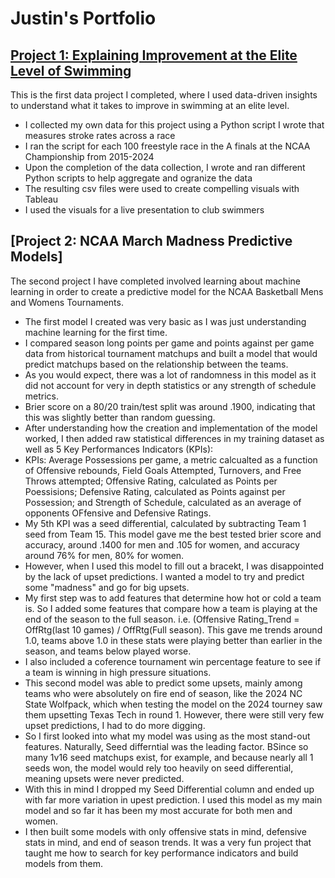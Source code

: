 # Justin's Portfolio

## [Project 1: Explaining Improvement at the Elite Level of Swimming](https://public.tableau.com/app/profile/justin.ress/viz/VisualsV4/Sheet32)

This is the first data project I completed, where I used data-driven insights to understand what it takes to improve in swimming at an elite level.

* I collected my own data for this project using a Python script I wrote that measures stroke rates across a race
* I ran the script for each 100 freestyle race in the A finals at the NCAA Championship from 2015-2024
* Upon the completion of the data collection, I wrote and ran different Python scripts to help aggregate and ogranize the data
* The resulting csv files were used to create compelling visuals with Tableau
* I used the visuals for a live presentation to club swimmers

## [Project 2: NCAA March Madness Predictive Models]

The second project I have completed involved learning about machine learning in order to create a predictive model for the NCAA Basketball Mens and Womens Tournaments.

* The first model I created was very basic as I was just understanding machine learning for the first time.
* I compared season long points per game and points against per game data from historical tournament matchups and built a model that would predict matchups based on the relationship between the teams.
* As you would expect, there was a lot of randomness in this model as it did not account for very in depth statistics or any strength of schedule metrics.
* Brier score on a 80/20 train/test split was around .1900, indicating that this was slightly better than random guessing.
* After understanding how the creation and implementation of the model worked, I then added raw statistical differences in my training dataset as well as 5 Key Performances Indicators (KPIs):
* KPIs: Average Possessions per game, a metric calcualted as a function of Offensive rebounds, Field Goals Attempted, Turnovers, and Free Throws attempted; Offensive Rating, calculated as Points per Poessisions; Defensive Rating, calculated as Points against per Possession; and Strength of Schedule, calculated as an average of opponents OFfensive and Defensive Ratings.
* My 5th KPI was a seed differential, calculated by subtracting Team 1 seed from Team 15.  This model gave me the best tested brier score and accuracy, around .1400 for men and .105 for women, and accuracy around 76% for men, 80% for women.
* However, when I used this model to fill out a bracekt, I was disappointed by the lack of upset predictions.  I wanted a model to try and predict some "madness" and go for big upsets.
* My first step was to add features that determine how hot or cold a team is.  So I added some features that compare how a team is playing at the end of the season to the full season.  i.e. (Offensive Rating_Trend = OffRtg(last 10 games) / OffRtg(Full season).  This gave me trends around 1.0, teams above 1.0 in these stats were playing better than earlier in the season, and teams below played worse.
* I also included a coference tournament win percentage feature to see if a team is winning in high pressure situations.
* This second model was able to predict some upsets, mainly among teams who were absolutely on fire end of season, like the 2024 NC State Wolfpack, which when testing the model on the 2024 tourney saw them upsetting Texas Tech in round 1.  However, there were still very few upset predictions, I had to do more digging.
* So I first looked into what my model was using as the most stand-out features.  Naturally, Seed differntial was the leading factor.  BSince so many 1v16 seed matchups exist, for example, and because nearly all 1 seeds won, the model would rely too heavily on seed differential, meaning upsets were never predicted.
* With this in mind I dropped my Seed Differential column and ended up with far more variation in upest prediction.  I used this model as my main model and so far it has been my most accurate for both men and women.
* I then built some models with only offensive stats in mind, defensive stats in mind, and end of season trends.  It was a very fun project that taught me how to search for key performance indicators and build models from them.
